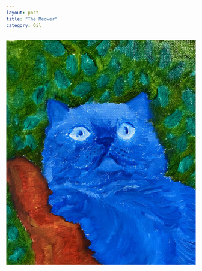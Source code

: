 ```yaml
---
layout: post
title: "The Meower"
category: Oil
---
```

![The Meower](/images/up/art/oil/themeower.jpeg)